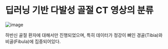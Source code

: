 # 딥러닝 기반 다발성 골절 CT 영상의 분류

![image](https://user-images.githubusercontent.com/26565404/120285120-ec2cc600-c2f7-11eb-9add-298e1b79dfed.png)

하반신 골절 환자에 대해서만 진행되었으며, 특히 데이터가 정강이 뼈인 경골(Tibia)와 비골(Fibula)에 집중되어있다.



